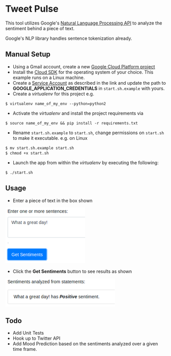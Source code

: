 Tweet Pulse
===========
This tool utilizes Google's [Natural Language Processing API](https://cloud.google.com/natural-language/) to analyze the sentiment behind a piece of text.

Google's NLP library handles sentence tokenization already.

Manual Setup
------------
* Using a Gmail account, create a new [Google Cloud Platform project](https://cloud.google.com/natural-language/docs/quickstart#set_up_a_project)
* Install the [Cloud SDK](https://cloud.google.com/sdk/docs/) for the operating system of your choice. This example runs on a Linux machine.
* Create a [Service Account](https://cloud.google.com/docs/authentication/getting-started) as described in the link and update the path to **GOOGLE_APPLICATION_CREDENTIALS** in `start.sh.example` with yours.
* Create a *virtualenv* for this project e.g. 
```
$ virtualenv name_of_my_env --python=python2
```
* Activate the *virtualenv* and install the project requirements via 
```
$ source name_of_my_env && pip install -r requirements.txt
```
* Rename `start.sh.example` to `start.sh`, change permissions on `start.sh` to make it executable. e.g. on Linux 
```
$ mv start.sh.example start.sh
$ chmod +x start.sh
```
* Launch the app from within the *virtualenv* by executing the following: 
```
$ ./start.sh
```

Usage
-----
* Enter a piece of text in the box shown 

![Enter one or more sentences](https://github.com/inspaya/tweet_pulse/blob/master/tweet_pulse_enter_sentence.png)

* Click the **Get Sentiments** button to see results as shown 

![Sentiment analyzed](https://github.com/inspaya/tweet_pulse/blob/master/tweet_pulse_results.png)
 

Todo
----
* Add Unit Tests
* Hook up to Twitter API
* Add Mood Prediction based on the sentiments analyzed over a given time frame.
